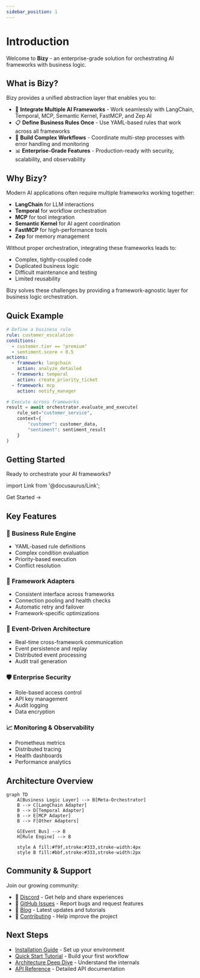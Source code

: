 ```yaml
---
sidebar_position: 1
---
```


# Introduction

Welcome to **Bizy** - an enterprise-grade solution for orchestrating AI frameworks with business logic.

## What is Bizy?

Bizy provides a unified abstraction layer that enables you to:

- 🔗 **Integrate Multiple AI Frameworks** - Work seamlessly with LangChain, Temporal, MCP, Semantic Kernel, FastMCP, and Zep AI
- 📋 **Define Business Rules Once** - Use YAML-based rules that work across all frameworks
- 🚀 **Build Complex Workflows** - Coordinate multi-step processes with error handling and monitoring
- 📊 **Enterprise-Grade Features** - Production-ready with security, scalability, and observability

## Why Bizy?

Modern AI applications often require multiple frameworks working together:

- **LangChain** for LLM interactions
- **Temporal** for workflow orchestration  
- **MCP** for tool integration
- **Semantic Kernel** for AI agent coordination
- **FastMCP** for high-performance tools
- **Zep** for memory management

Without proper orchestration, integrating these frameworks leads to:
- Complex, tightly-coupled code
- Duplicated business logic
- Difficult maintenance and testing
- Limited reusability

Bizy solves these challenges by providing a framework-agnostic layer for business logic orchestration.

## Quick Example

```yaml
# Define a business rule
rule: customer_escalation
conditions:
  - customer.tier == "premium"
  - sentiment.score < 0.5
actions:
  - framework: langchain
    action: analyze_detailed
  - framework: temporal
    action: create_priority_ticket
  - framework: mcp
    action: notify_manager
```

```python
# Execute across frameworks
result = await orchestrator.evaluate_and_execute(
    rule_set="customer_service",
    context={
        "customer": customer_data,
        "sentiment": sentiment_result
    }
)
```

## Getting Started

Ready to orchestrate your AI frameworks?

import Link from '@docusaurus/Link';

<Link
  className="button button--primary button--lg"
  to="/docs/getting-started/installation">
  Get Started →
</Link>

## Key Features

### 🎯 Business Rule Engine
- YAML-based rule definitions
- Complex condition evaluation
- Priority-based execution
- Conflict resolution

### 🔄 Framework Adapters
- Consistent interface across frameworks
- Connection pooling and health checks
- Automatic retry and failover
- Framework-specific optimizations

### 📡 Event-Driven Architecture
- Real-time cross-framework communication
- Event persistence and replay
- Distributed event processing
- Audit trail generation

### 🛡️ Enterprise Security
- Role-based access control
- API key management
- Audit logging
- Data encryption

### 📈 Monitoring & Observability
- Prometheus metrics
- Distributed tracing
- Health dashboards
- Performance analytics

## Architecture Overview

```mermaid
graph TD
    A[Business Logic Layer] --> B[Meta-Orchestrator]
    B --> C[LangChain Adapter]
    B --> D[Temporal Adapter]
    B --> E[MCP Adapter]
    B --> F[Other Adapters]
    
    G[Event Bus] --> B
    H[Rule Engine] --> B
    
    style A fill:#f9f,stroke:#333,stroke-width:4px
    style B fill:#bbf,stroke:#333,stroke-width:2px
```

## Community & Support

Join our growing community:

- 💬 [Discord](https://discord.gg/orchestrator) - Get help and share experiences
- 🐛 [GitHub Issues](https://github.com/getfounded/bizy/issues) - Report bugs and request features
- 📖 [Blog](/blog) - Latest updates and tutorials
- 🤝 [Contributing](/docs/community/contributing) - Help improve the project

## Next Steps

- [Installation Guide](/docs/getting-started/installation) - Set up your environment
- [Quick Start Tutorial](/docs/getting-started/quick-start) - Build your first workflow
- [Architecture Deep Dive](/docs/architecture/overview) - Understand the internals
- [API Reference](/docs/api/reference) - Detailed API documentation